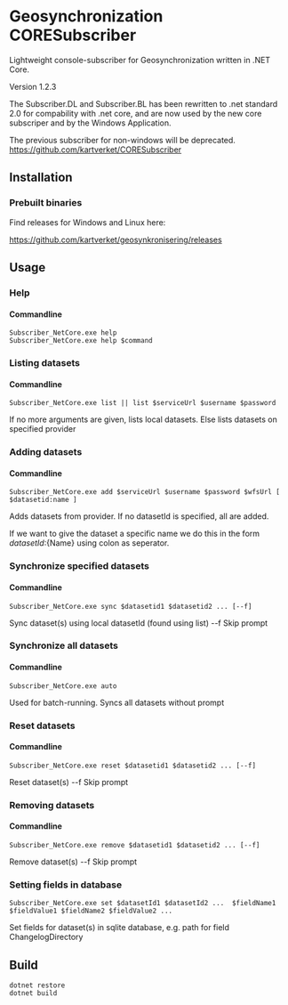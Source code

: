 ﻿
# Geosynchronization CORESubscriber 

Lightweight console-subscriber for Geosynchronization written in .NET Core.

Version 1.2.3

The Subscriber.DL and Subscriber.BL has been rewritten to .net standard 2.0 for compability with .net core,
and are now used by the new core subscriper and by the Windows Application.


The previous subscriber for non-windows will be deprecated.
https://github.com/kartverket/CORESubscriber


## Installation
### Prebuilt binaries

Find releases for Windows and Linux here:

https://github.com/kartverket/geosynkronisering/releases

## Usage

### Help

#### Commandline
```
Subscriber_NetCore.exe help
Subscriber_NetCore.exe help $command
```

### Listing datasets

#### Commandline
```
Subscriber_NetCore.exe list || list $serviceUrl $username $password
```
If no more arguments are given, lists local datasets. Else lists datasets on specified provider
### Adding datasets

#### Commandline
```
Subscriber_NetCore.exe add $serviceUrl $username $password $wfsUrl [ $datasetid:name ]
```
Adds datasets from provider. If no datasetId is specified, all are added.

If we want to give the dataset a specific name we do this in the form ${datasetId}:${Name} using colon as seperator.

### Synchronize specified datasets

#### Commandline
```
Subscriber_NetCore.exe sync $datasetid1 $datasetid2 ... [--f]
```
Sync dataset(s) using local datasetId (found using list)
--f Skip prompt

### Synchronize all datasets

#### Commandline
```
Subscriber_NetCore.exe auto
```
Used for batch-running. Syncs all datasets without prompt


### Reset datasets

#### Commandline
```
Subscriber_NetCore.exe reset $datasetid1 $datasetid2 ... [--f]
```
Reset dataset(s)
--f Skip prompt

### Removing datasets

#### Commandline
```
Subscriber_NetCore.exe remove $datasetid1 $datasetid2 ... [--f]
```
Remove dataset(s)
--f Skip prompt

### Setting fields in database
```
Subscriber_NetCore.exe set $datasetId1 $datasetId2 ...  $fieldName1 $fieldValue1 $fieldName2 $fieldValue2 ...
```
Set fields for dataset(s) in sqlite database, e.g. path for field ChangelogDirectory

## Build

```
dotnet restore
dotnet build
```
